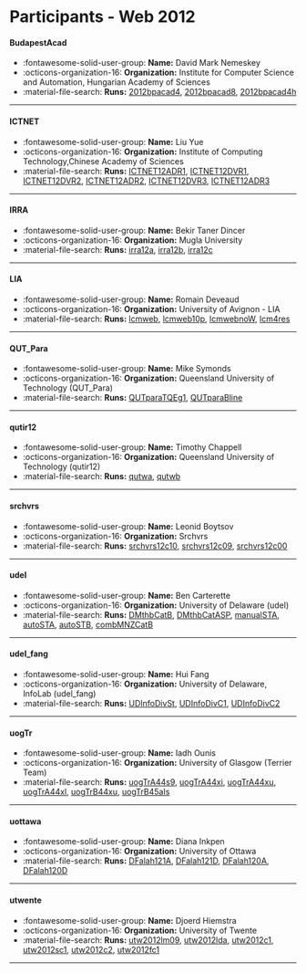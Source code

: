 # Participants - Web 2012 

#### BudapestAcad
 - :fontawesome-solid-user-group: **Name:** David Mark Nemeskey
 - :octicons-organization-16: **Organization:** Institute for Computer Science and Automation, Hungarian Academy of Sciences
 - :material-file-search: **Runs:** [2012bpacad4](./runs.md#2012bpacad4), [2012bpacad8](./runs.md#2012bpacad8), [2012bpacad4h](./runs.md#2012bpacad4h)

---
#### ICTNET
 - :fontawesome-solid-user-group: **Name:** Liu Yue
 - :octicons-organization-16: **Organization:** Institute of Computing Technology,Chinese Academy of Sciences
 - :material-file-search: **Runs:** [ICTNET12ADR1](./runs.md#ictnet12adr1), [ICTNET12DVR1](./runs.md#ictnet12dvr1), [ICTNET12DVR2](./runs.md#ictnet12dvr2), [ICTNET12ADR2](./runs.md#ictnet12adr2), [ICTNET12DVR3](./runs.md#ictnet12dvr3), [ICTNET12ADR3](./runs.md#ictnet12adr3)

---
#### IRRA
 - :fontawesome-solid-user-group: **Name:** Bekir Taner Dincer
 - :octicons-organization-16: **Organization:** Mugla University
 - :material-file-search: **Runs:** [irra12a](./runs.md#irra12a), [irra12b](./runs.md#irra12b), [irra12c](./runs.md#irra12c)

---
#### LIA
 - :fontawesome-solid-user-group: **Name:** Romain Deveaud
 - :octicons-organization-16: **Organization:** University of Avignon - LIA
 - :material-file-search: **Runs:** [lcmweb](./runs.md#lcmweb), [lcmweb10p](./runs.md#lcmweb10p), [lcmwebnoW](./runs.md#lcmwebnow), [lcm4res](./runs.md#lcm4res)

---
#### QUT_Para
 - :fontawesome-solid-user-group: **Name:** Mike Symonds
 - :octicons-organization-16: **Organization:** Queensland University of Technology (QUT_Para)
 - :material-file-search: **Runs:** [QUTparaTQEg1](./runs.md#qutparatqeg1), [QUTparaBline](./runs.md#qutparabline)

---
#### qutir12
 - :fontawesome-solid-user-group: **Name:** Timothy Chappell
 - :octicons-organization-16: **Organization:** Queensland University of Technology (qutir12)
 - :material-file-search: **Runs:** [qutwa](./runs.md#qutwa), [qutwb](./runs.md#qutwb)

---
#### srchvrs
 - :fontawesome-solid-user-group: **Name:** Leonid Boytsov
 - :octicons-organization-16: **Organization:** Srchvrs
 - :material-file-search: **Runs:** [srchvrs12c10](./runs.md#srchvrs12c10), [srchvrs12c09](./runs.md#srchvrs12c09), [srchvrs12c00](./runs.md#srchvrs12c00)

---
#### udel
 - :fontawesome-solid-user-group: **Name:** Ben Carterette
 - :octicons-organization-16: **Organization:** University of Delaware (udel)
 - :material-file-search: **Runs:** [DMthbCatB](./runs.md#dmthbcatb), [DMthbCatASP](./runs.md#dmthbcatasp), [manualSTA](./runs.md#manualsta), [autoSTA](./runs.md#autosta), [autoSTB](./runs.md#autostb), [combMNZCatB](./runs.md#combmnzcatb)

---
#### udel_fang
 - :fontawesome-solid-user-group: **Name:** Hui Fang
 - :octicons-organization-16: **Organization:** University of Delaware, InfoLab (udel_fang)
 - :material-file-search: **Runs:** [UDInfoDivSt](./runs.md#udinfodivst), [UDInfoDivC1](./runs.md#udinfodivc1), [UDInfoDivC2](./runs.md#udinfodivc2)

---
#### uogTr
 - :fontawesome-solid-user-group: **Name:** Iadh Ounis
 - :octicons-organization-16: **Organization:** University of Glasgow (Terrier Team)
 - :material-file-search: **Runs:** [uogTrA44s9](./runs.md#uogtra44s9), [uogTrA44xi](./runs.md#uogtra44xi), [uogTrA44xu](./runs.md#uogtra44xu), [uogTrA44xl](./runs.md#uogtra44xl), [uogTrB44xu](./runs.md#uogtrb44xu), [uogTrB45aIs](./runs.md#uogtrb45ais)

---
#### uottawa
 - :fontawesome-solid-user-group: **Name:** Diana Inkpen
 - :octicons-organization-16: **Organization:** University of Ottawa
 - :material-file-search: **Runs:** [DFalah121A](./runs.md#dfalah121a), [DFalah121D](./runs.md#dfalah121d), [DFalah120A](./runs.md#dfalah120a), [DFalah120D](./runs.md#dfalah120d)

---
#### utwente
 - :fontawesome-solid-user-group: **Name:** Djoerd Hiemstra
 - :octicons-organization-16: **Organization:** University of Twente
 - :material-file-search: **Runs:** [utw2012lm09](./runs.md#utw2012lm09), [utw2012lda](./runs.md#utw2012lda), [utw2012c1](./runs.md#utw2012c1), [utw2012sc1](./runs.md#utw2012sc1), [utw2012c2](./runs.md#utw2012c2), [utw2012fc1](./runs.md#utw2012fc1)

---
